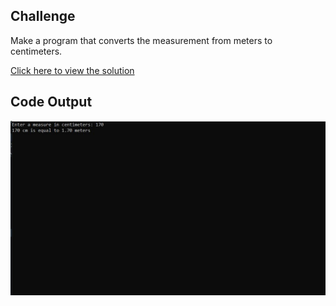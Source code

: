 ## Challenge

Make a program that converts the measurement from meters to centimeters.

[Click here to view the solution](https://github.com/davi-p-oliveira-11/CCodeChallengeLab/blob/main/Challenges/Centimeters-to-Meters/solution.c)

## Code Output

![Output](https://github.com/davi-p-oliveira-11/CCodeChallengeLab/blob/main/Challenges/Centimeters-to-Meters/screenshot.JPG)
